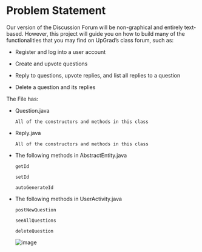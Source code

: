 # Problem Statement
Our version of the Discussion Forum will be non-graphical and entirely text-based. However, this project will guide you on how to build many of the functionalities that you may find on UpGrad’s class forum, such as:

- Register and log into a user account

- Create and upvote questions

- Reply to questions, upvote replies, and list all replies to a question

- Delete a question and its replies

The File has:
- Question.java

      All of the constructors and methods in this class

- Reply.java

      All of the constructors and methods in this class

- The following methods in AbstractEntity.java

      getId

      setId

      autoGenerateId

- The following methods in UserActivity.java

      postNewQuestion

      seeAllQuestions

      deleteQuestion
      
  ![image](https://user-images.githubusercontent.com/76874762/165298988-9bd8496c-b583-4443-a8c8-0a42603c9755.png)

